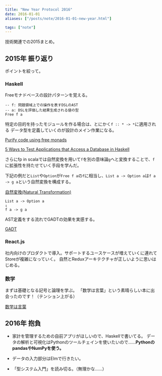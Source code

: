 ```yaml
---
title: "New Year Protocol 2016"
date: 2016-01-01
aliases: ["/posts/note/2016-01-01-new-year.html"]

tags: ["note"]
---
```


技術関連での2015まとめ。

## 2015年 振り返り

ポイントを絞って。

### Haskell

Freeモナドベースの設計パターンを覚える。

```
-- f: 問題領域上での操作を表すDSLのAST
-- a: DSLを評価した結果生成される値の型
Free f a
```

特定の目的を持ったモジュールを作る場合は、とにかく`f :: * -> *`に適用される
データ型を定義していくのが設計のメイン作業になる。

[Purify code using free monads](http://www.haskellforall.com/2012/07/purify-code-using-free-monads.html)

[5 Ways to Test Applications that Access a Database in Haskell](http://functor.tokyo/blog/2015-11-20-testing-db-access)

さらにfp in scalaでは自然変換を用いて`f`を別の意味論`g`へと変換することで、`f`に拡張性を持たせていく手段を学んだ。

下記の例だと`List`や`Option`が`Free f a`の`f`に相当し、`List a -> Option a`は`f a -> g a`という自然変換を構成する。

[自然変換(Natural Transformation)](http://eed3si9n.com/learning-scalaz/ja/Natural-Transformation.html)

```
List a -> Option a
↓
f a -> g a
```

AST定義をする流れでGADTの効果を実感する。

[GADT](https://en.m.wikibooks.org/wiki/Haskell/GADT)

### React.js

社内向けのプロダクトで導入。サポートするユースケースが増えていくに連れてStoreが複雑になっていく。
自然とReduxアーキテクチャが正しいように思いはじめる。

### 数学

まずは基礎となる記号と論理を学ぶ。
「数学は言葉」という素晴らしい本に出会ったのです！（テンション上がる）

[数学は言葉](http://www.amazon.co.jp/dp/4489020538)

## 2016年 抱負

- 家計を管理するための自前アプリがほしいので、Haskellで書いてる。
データの解析と可視化はPythonのツールチェインを使いたいので……**PythonのpandasやNumPyを使う。**

- データの入力部分はElmで行きたい。

- 「型システム入門」を読み切る。（無理かな……）
